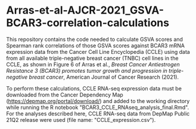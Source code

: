 # Arras-et-al-AJCR-2021_GSVA-BCAR3-correlation-calculations
 
This repository contains the code needed to calculate GSVA scores and Spearman rank correlations of those GSVA scores against BCAR3 mRNA expression data from the Cancer Cell Line Encyclopedia (CCLE) using data from all available triple-negative breast cancer (TNBC) cell lines in the CCLE, as shown in Figure 6 of Arras et al., *Breast Cancer Antiestrogen Resistance 3 (BCAR3) promotes tumor growth and progression in triple-negative breast cancer*, American Journal of Cancer Research (2021).

To perform these calculations, CCLE RNA-seq expression data must be downloaded from the Cancer Dependency Map (https://depmap.org/portal/download/) and added to the working directory while running the R notebook "BCAR3_CCLE_RNAseq_analysis_final.Rmd". For the analyses described here, CCLE RNA-seq data from DepMap Public 21Q2 release were used (file name: "CCLE_expression.csv").
